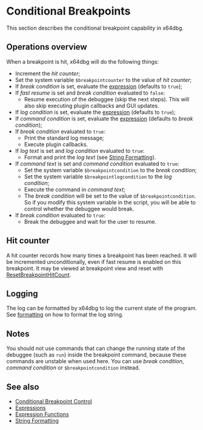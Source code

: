 # Conditional Breakpoints

This section describes the conditional breakpoint capability in x64dbg.

## Operations overview

When a breakpoint is hit, x64dbg will do the following things:

- Increment the *hit counter*;
- Set the system variable `$breakpointcounter` to the value of *hit counter*;
- If *break condition* is set, evaluate the [expression](./Expressions.rst) (defaults to `true`);
- If *fast resume* is set and *break condition* evaluated to `false`:
  - Resume execution of the debuggee (skip the next steps). This will also skip executing plugin callbacks and GUI updates.
- If *log condition* is set, evaluate the [expression](./Expressions.rst) (defaults to `true`);
- If *command condition* is set, evaluate the [expression](./Expressions.rst) (defaults to *break condition*);
- If *break condition* evaluated to `true`:
  - Print the standard log message;
  - Execute plugin callbacks.
- If *log text* is set and *log condition* evaluated to `true`:
  - Format and print the *log text* (see [String Formatting](./Formatting.rst)).
- If *command text* is set and *command condition* evaluated to `true`:
  - Set the system variable `$breakpointcondition` to the *break condition*;
  - Set the system variable `$breakpointlogcondition` to the *log condition*;
  - Execute the command in *command text*;
  - The *break condition* will be set to the value of `$breakpointcondition`. So if you modify this system variable in the script, you will be able to control whether the debuggee would break.
- If *break condition* evaluated to `true`:
  - Break the debuggee and wait for the user to resume.

## Hit counter

A hit counter records how many times a breakpoint has been reached. It will be incremented unconditionally, even if fast resume is enabled on this breakpoint. It may be viewed at breakpoint view and reset with [ResetBreakpointHitCount](../commands/conditional-breakpoint-control/ResetBreakpointHitCount.md).

## Logging

The log can be formatted by x64dbg to log the current state of the program. See [formatting](./Formatting.rst) on how to format the log string.

## Notes

You should not use commands that can change the running state of the debuggee (such as `run`) inside the breakpoint command, because these commands are unstable when used here. You can use *break condition*, *command condition* or `$breakpointcondition` instead.

## See also

- [Conditional Breakpoint Control](../commands/conditional-breakpoint-control/index.rst)
- [Expressions](./Expressions.rst)
- [Expression Functions](./Expression-functions.md)
- [String Formatting](./Formatting.rst)